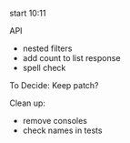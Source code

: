 start 10:11

API

- nested filters
- add count to list response
- spell check


To Decide:
   Keep patch?

Clean up:
 - remove consoles
 - check names in tests



